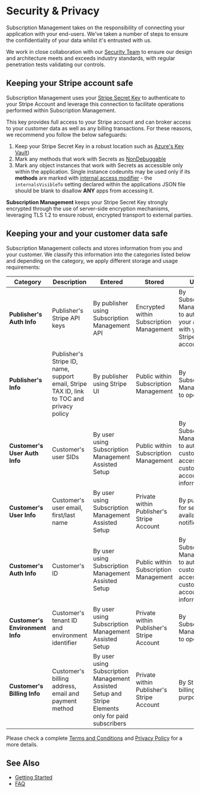 # Security & Privacy
Subscription Management takes on the responsibility of connecting your application with your end-users. We've taken a number of steps to ensure the confidentiality of your data whilst it's entrusted with us.

We work in close collaboration with our [Security Team](https://theta.co.nz/cyber) to ensure our design and architecture meets and exceeds industry standards, with regular penetration tests validating our controls.

## Keeping your Stripe account safe
Subscription Management uses your [Stripe Secret Key](https://stripe.com/docs/keys#safe-keys) to authenticate to your Stripe Account and leverage this connection to facilitate operations performed within Subscription Management.

This key provides full access to your Stripe account and can broker access to your customer data as well as any billing transactions. For these reasons, we recommend you follow the below safeguards:
1. Keep your Stripe Secret Key in a robust location such as [Azure's Key Vault](https://docs.microsoft.com/en-us/dynamics365/business-central/dev-itpro/developer/devenv-app-key-vault)) 
2. Mark any methods that work with Secrets as [NonDebuggable](https://docs.microsoft.com/en-us/dynamics365/business-central/dev-itpro/developer/methods/devenv-nondebuggable-attribute)
3. Mark any object instances that work with Secrets as accessible only within the application. Single instance codeunits may be used only if its **methods** are marked with [internal access modifier](https://docs.microsoft.com/en-us/dynamics365/business-central/dev-itpro/developer/devenv-using-access-modifiers) - the `internalsVisibleTo` setting declared within the applications JSON file should be blank to disallow **ANY** apps from accessing it.

**Subscription Management** keeps your Stripe Secret Key strongly encrypted through the use of server-side encryption mechanisms, leveraging TLS 1.2 to ensure robust, encrypted transport to external parties.
## Keeping your and your customer data safe

Subscription Management collects and stores information from you and your customer. We classify this information into the categories listed below and depending on the category, we apply different storage and usage requirements:

Category | Description | Entered | Stored | Used 
-------- | ----------- | ------- | ------ | ----
**Publisher's Auth Info** | Publisher's Stripe API keys | By publisher using Subscription Management API | Encrypted within Subscription Management | By Subscription Management to authorize your app with your Stripe account
**Publisher's Info** | Publisher's Stripe ID, name, support email, Stripe TAX ID, link to TOC and privacy policy | By publisher using Stripe UI | Public within Subscription Management | By Subscription Management to operate
**Customer's User Auth Info** | Customer's user SIDs | By user using Subscription Management Assisted Setup | Public within Subscription Management | By Subscription Management to authorize customer access to customer's account information
**Customer's User Info** | Customer's user email, first/last name | By user using Subscription Management Assisted Setup | Private within Publisher's Stripe Account | By publisher for service availability notifications
**Customer's Auth Info** | Customer's ID | By user using Subscription Management Assisted Setup | Public within Subscription Management | By Subscription Management to authorize customer access to customer's account information
**Customer's Environment Info** | Customer's tenant ID and environment identifier | By user using Subscription Management Assisted Setup | Private within Publisher's Stripe Account | By Subscription Management to operate
**Customer's Billing Info** | Customer's billing address, email and payment method | By user using Subscription Management Assisted Setup and Stripe Elements only for paid subscribers | Private within Publisher's Stripe Account | By Stripe to billing purposes

Please check a complete [Terms and Conditions](https://www.theta.co.nz/media/3805/terms-and-conditions-for-appsource-apps-for-business-central.pdf) and [Privacy Policy](https://www.theta.co.nz/contact-us/privacy-policy/) for a more details.

## See Also
- [Getting Started](../GettingStarted.md)
- [FAQ](../FAQ.md)